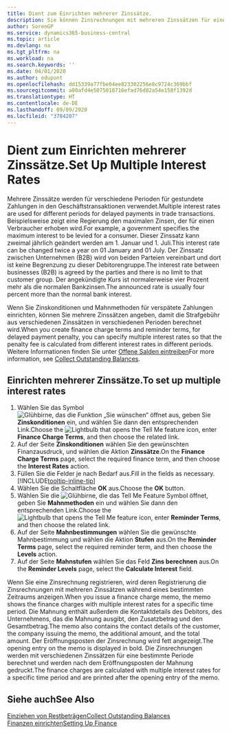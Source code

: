 ```yaml
---
title: Dient zum Einrichten mehrerer Zinssätze.
description: Sie können Zinsrechnungen mit mehreren Zinssätzen für eine bestimmte Periode berechnen. Die Zinsberechnung ist für alle finanziellen Belastungen, nur mit Veränderung des Zinssatzes für eine bestimmte Periode ähnlich.
author: SorenGP
ms.service: dynamics365-business-central
ms.topic: article
ms.devlang: na
ms.tgt_pltfrm: na
ms.workload: na
ms.search.keywords: ''
ms.date: 04/01/2020
ms.author: edupont
ms.openlocfilehash: dd15339a77fbe04ee823302256e8c9724c369bbf
ms.sourcegitcommit: a80afd4e5075018716efad76d82a54e158f1392d
ms.translationtype: HT
ms.contentlocale: de-DE
ms.lasthandoff: 09/09/2020
ms.locfileid: "3784207"
---
```

# <a name="set-up-multiple-interest-rates"></a><span data-ttu-id="1581a-104">Dient zum Einrichten mehrerer Zinssätze.</span><span class="sxs-lookup"><span data-stu-id="1581a-104">Set Up Multiple Interest Rates</span></span>
<span data-ttu-id="1581a-105">Mehrere Zinssätze werden für verschiedene Perioden für gestundete Zahlungen in den Geschäftstransaktionen verwendet.</span><span class="sxs-lookup"><span data-stu-id="1581a-105">Multiple interest rates are used for different periods for delayed payments in trade transactions.</span></span> <span data-ttu-id="1581a-106">Beispielsweise zeigt eine Regierung den maximalen Zinsen, der für einen Verbraucher erhoben wird.</span><span class="sxs-lookup"><span data-stu-id="1581a-106">For example, a government specifies the maximum interest to be levied for a consumer.</span></span> <span data-ttu-id="1581a-107">Dieser Zinssatz kann zweimal jährlich geändert werden am 1. Januar und 1. Juli.</span><span class="sxs-lookup"><span data-stu-id="1581a-107">This interest rate can be changed twice a year on 01 January and 01 July.</span></span> <span data-ttu-id="1581a-108">Der Zinssatz zwischen Unternehmen (B2B) wird von beiden Parteien vereinbart und dort ist keine Begrenzung zu dieser Debitorengruppe.</span><span class="sxs-lookup"><span data-stu-id="1581a-108">The interest rate between businesses (B2B) is agreed by the parties and there is no limit to that customer group.</span></span> <span data-ttu-id="1581a-109">Der angekündigte Kurs ist normalerweise vier Prozent mehr als die normalen Bankzinsen.</span><span class="sxs-lookup"><span data-stu-id="1581a-109">The announced rate is usually four percent more than the normal bank interest.</span></span>

<span data-ttu-id="1581a-110">Wenn Sie Zinskonditionen und Mahnmethoden für verspätete Zahlungen einrichten, können Sie mehrere Zinssätzen angeben, damit die Strafgebühr aus verschiedenen Zinssätzen in verschiedenen Perioden berechnet wird.</span><span class="sxs-lookup"><span data-stu-id="1581a-110">When you create finance charge terms and reminder terms, for delayed payment penalty, you can specify multiple interest rates so that the penalty fee is calculated from different interest rates in different periods.</span></span> <span data-ttu-id="1581a-111">Weitere Informationen finden Sie unter [Offene Salden eintreiben](receivables-collect-outstanding-balances.md)</span><span class="sxs-lookup"><span data-stu-id="1581a-111">For more information, see [Collect Outstanding Balances](receivables-collect-outstanding-balances.md).</span></span>

## <a name="to-set-up-multiple-interest-rates"></a><span data-ttu-id="1581a-112">Einrichten mehrerer Zinssätze.</span><span class="sxs-lookup"><span data-stu-id="1581a-112">To set up multiple interest rates</span></span>  
1.  <span data-ttu-id="1581a-113">Wählen Sie das Symbol ![Glühbirne, das die Funktion „Sie wünschen“ öffnet](media/ui-search/search_small.png "Was möchten Sie tun?") aus, geben Sie **Zinskonditionen** ein, und wählen Sie dann den entsprechenden Link.</span><span class="sxs-lookup"><span data-stu-id="1581a-113">Choose the ![Lightbulb that opens the Tell Me feature](media/ui-search/search_small.png "Tell me what you want to do") icon, enter **Finance Charge Terms**, and then choose the related link.</span></span>  
2.  <span data-ttu-id="1581a-114">Auf der Seite **Zinskonditionen** wählen Sie den gewünschten Finanzausdruck, und wählen die Aktion **Zinssätze**.</span><span class="sxs-lookup"><span data-stu-id="1581a-114">On the **Finance Charge Terms** page, select the required finance term, and then choose the **Interest Rates** action.</span></span>  
3.  <span data-ttu-id="1581a-115">Füllen Sie die Felder je nach Bedarf aus.</span><span class="sxs-lookup"><span data-stu-id="1581a-115">Fill in the fields as necessary.</span></span> [!INCLUDE[tooltip-inline-tip](includes/tooltip-inline-tip_md.md)]
4.  <span data-ttu-id="1581a-116">Wählen Sie die Schaltfläche **OK** aus.</span><span class="sxs-lookup"><span data-stu-id="1581a-116">Choose the **OK** button.</span></span>  
5.  <span data-ttu-id="1581a-117">Wählen Sie die ![Glühbirne, die das Tell Me Feature](media/ui-search/search_small.png "Was möchten Sie tun?") Symbol öffnet, geben Sie **Mahnmethoden** ein und wählen Sie dann den entsprechenden Link.</span><span class="sxs-lookup"><span data-stu-id="1581a-117">Choose the ![Lightbulb that opens the Tell Me feature](media/ui-search/search_small.png "Tell me what you want to do") icon, enter **Reminder Terms**, and then choose the related link.</span></span>  
6.  <span data-ttu-id="1581a-118">Auf der Seite **Mahnbestimmungen** wählen Sie die gewünschte Mahnbestimmung und wählen die Aktion **Stufen** aus.</span><span class="sxs-lookup"><span data-stu-id="1581a-118">On the **Reminder Terms** page, select the required reminder term, and then choose the **Levels** action.</span></span>  
7.  <span data-ttu-id="1581a-119">Auf der Seite **Mahnstufen** wählen Sie das Feld **Zins berechnen** aus.</span><span class="sxs-lookup"><span data-stu-id="1581a-119">On the **Reminder Levels** page, select the **Calculate Interest** field.</span></span>  

<span data-ttu-id="1581a-120">Wenn Sie eine Zinsrechnung registrieren, wird deren Registrierung die Zinsrechnungen mit mehreren Zinssätzen während eines bestimmten Zeitraums anzeigen.</span><span class="sxs-lookup"><span data-stu-id="1581a-120">When you issue a finance charge memo, the memo shows the finance charges with multiple interest rates for a specific time period.</span></span> <span data-ttu-id="1581a-121">Die Mahnung enthält außerdem die Kontaktdetails des Debitors, des Unternehmens, das die Mahnung ausgibt, den Zusatzbetrag und den Gesamtbetrag.</span><span class="sxs-lookup"><span data-stu-id="1581a-121">The memo also contains the contact details of the customer, the company issuing the memo, the additional amount, and the total amount.</span></span> <span data-ttu-id="1581a-122">Der Eröffnungsposten der Zinsrechnung wird fett angezeigt.</span><span class="sxs-lookup"><span data-stu-id="1581a-122">The opening entry on the memo is displayed in bold.</span></span> <span data-ttu-id="1581a-123">Die Zinsrechnungen werden mit verschiedenen Zinssätzen für eine bestimmte Periode berechnet und werden nach dem Eröffnungsposten der Mahnung gedruckt.</span><span class="sxs-lookup"><span data-stu-id="1581a-123">The finance charges are calculated with multiple interest rates for a specific time period and are printed after the opening entry of the memo.</span></span>  

## <a name="see-also"></a><span data-ttu-id="1581a-124">Siehe auch</span><span class="sxs-lookup"><span data-stu-id="1581a-124">See Also</span></span>  
[<span data-ttu-id="1581a-125">Einziehen von Restbeträgen</span><span class="sxs-lookup"><span data-stu-id="1581a-125">Collect Outstanding Balances</span></span>](receivables-collect-outstanding-balances.md)  
[<span data-ttu-id="1581a-126">Finanzen einrichten</span><span class="sxs-lookup"><span data-stu-id="1581a-126">Setting Up Finance</span></span>](finance-setup-finance.md)
